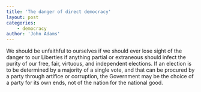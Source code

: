 ```yaml
---
title: 'The danger of direct democracy'
layout: post
categories:
    - democracy
author: 'John Adams'
---
```


We should be unfaithful to ourselves if we should ever lose sight of the danger to our Liberties if anything partial or extraneous should infect the purity of our free, fair, virtuous, and independent elections. If an election is to be determined by a majority of a single vote, and that can be procured by a party through artifice or corruption, the Government may be the choice of a party for its own ends, not of the nation for the national good.